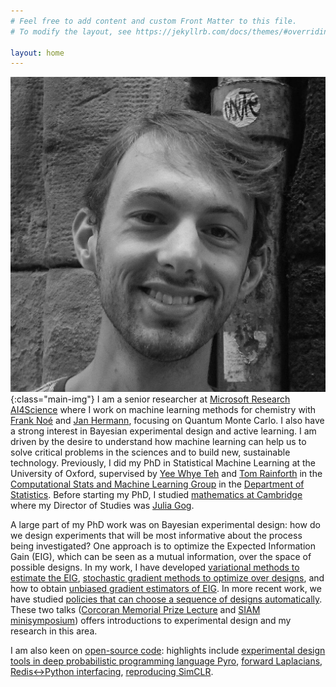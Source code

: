 ```yaml
---
# Feel free to add content and custom Front Matter to this file.
# To modify the layout, see https://jekyllrb.com/docs/themes/#overriding-theme-defaults

layout: home
---
```


![My helpful screenshot](/assets/adamfoster.jpg){:class="main-img"}
I am a senior researcher at [Microsoft Research AI4Science](https://www.microsoft.com/en-us/research/lab/microsoft-research-ai4science/) where I work on machine learning methods for chemistry with [Frank Noé](https://www.microsoft.com/en-us/research/people/franknoe/?lang=fr_ca) and [Jan Hermann](https://jan.hermann.name/), focusing on Quantum Monte Carlo. I also have a strong interest in Bayesian experimental design and active learning. 
I am driven by the desire to understand how machine learning can help us to solve critical problems in the sciences and to build new, sustainable technology.
Previously, I did my PhD in Statistical Machine Learning at the University of Oxford, supervised by [Yee Whye Teh](https://www.stats.ox.ac.uk/~teh/index.html) and [Tom Rainforth](https://www.robots.ox.ac.uk/~twgr/) in the [Computational Stats and Machine Learning Group](http://csml.stats.ox.ac.uk/) in the [Department of Statistics](https://www.stats.ox.ac.uk/).
Before starting my PhD, I studied [mathematics at Cambridge](https://www.maths.cam.ac.uk/) where my Director of Studies was [Julia Gog](http://www.damtp.cam.ac.uk/person/jrg20). 


A large part of my PhD work was on Bayesian experimental design: how do we design experiments that will be most informative about the process being investigated?
One approach is to optimize the Expected Information Gain (EIG), which can be seen as a mutual information, over the space of possible designs.
In my work, I have developed [variational methods to estimate the EIG](https://arxiv.org/abs/1903.05480), [stochastic gradient methods to optimize over designs](https://arxiv.org/abs/1911.00294), and how to obtain [unbiased gradient estimators of EIG](https://arxiv.org/abs/2005.08414). 
In more recent work, we have studied [policies that can choose a sequence of designs automatically](https://arxiv.org/abs/2103.02438).
These two talks ([Corcoran Memorial Prize Lecture](https://www.stats.ox.ac.uk/events/2022-corcoran-memorial-prize-lecture) and [SIAM minisymposium](https://www.youtube.com/watch?v=zgHE5phpytw)) offers introductions to experimental design and my research in this area.

I am also keen on [open-source code](https://github.com/ae-foster): highlights include [experimental design tools in deep probabilistic programming language Pyro](https://docs.pyro.ai/en/stable/contrib.oed.html), [forward Laplacians](https://github.com/microsoft/folx), [Redis<->Python interfacing](https://github.com/ae-foster/rdbgenerate), [reproducing SimCLR](https://github.com/ae-foster/pytorch-simclr).

<!-- To use Bayesian experimental design in practice, we have developed [a range of tools in deep probabilistic programming language Pyro](https://docs.pyro.ai/en/stable/contrib.oed.html): our aim is to allow automatic experimental design for any Pyro model. -->

<!-- Since EIG is a mutual information, I am also interested in the intersection between information theory and machine learning.
This led me to study contrastive representation learning and [the role of invariance in these methods](https://arxiv.org/abs/2010.09515), as well as [reproducing SimCLR in PyTorch](https://github.com/ae-foster/pytorch-simclr). -->

[comment]: <> (Within the OxCSML group, I have been fortunate enough to be introduced to a wide range of new ideas in machine learning. We run a reading group on the role of symmetry and equivariance in deep learning. We have also read the latest research in reinforcement learning, deep generative models and metalearning, among other topics.)

[comment]: <> (I am currently searching for jobs!)

[comment]: <> (I am on the look out for opportunities to use machine learning, make a contribution, learn, create, and share what I already know.)

[comment]: <> (Having spent some time working on Bayesian Experimental Design, I know there are a number of exciting directions that research in the field could go&mdash;natural language and language models, the connection to reinforcement learning, implicit models, and improving our theoretical understanding&mdash;as well as potential applications in science, education, politics and biotech to name a few. )

[comment]: <> (I am also keen to use deep learning and probabilistic modelling more broadly to tackle interesting problems. )

